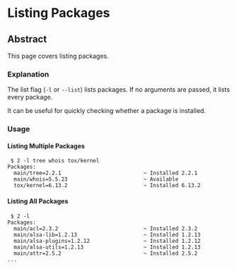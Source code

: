 # Listing Packages

## Abstract
This page covers listing packages.

### Explanation
The list flag (``-l`` or ``--list``) lists packages. If no arguments are passed, it lists every package.

It can be useful for quickly checking whether a package is installed.

### Usage
#### Listing Multiple Packages
```
 $ 2 -l tree whois tox/kernel
Packages:
  main/tree=2.2.1                          ~ Installed 2.2.1
  main/whois=5.5.23                        ~ Available
  tox/kernel=6.13.2                        ~ Installed 6.13.2
```

#### Listing All Packages
```
 $ 2 -l
Packages:
  main/acl=2.3.2                           ~ Installed 2.3.2
  main/alsa-lib=1.2.13                     ~ Installed 1.2.13
  main/alsa-plugins=1.2.12                 ~ Installed 1.2.12
  main/alsa-utils=1.2.13                   ~ Installed 1.2.13
  main/attr=2.5.2                          ~ Installed 2.5.2
...
```
